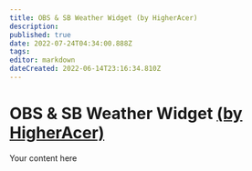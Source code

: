 ```yaml
---
title: OBS & SB Weather Widget (by HigherAcer)
description: 
published: true
date: 2022-07-24T04:34:00.888Z
tags: 
editor: markdown
dateCreated: 2022-06-14T23:16:34.810Z
---
```


# OBS & SB Weather Widget [(by HigherAcer)](https://www.twitch.tv/higheracer) 
Your content here